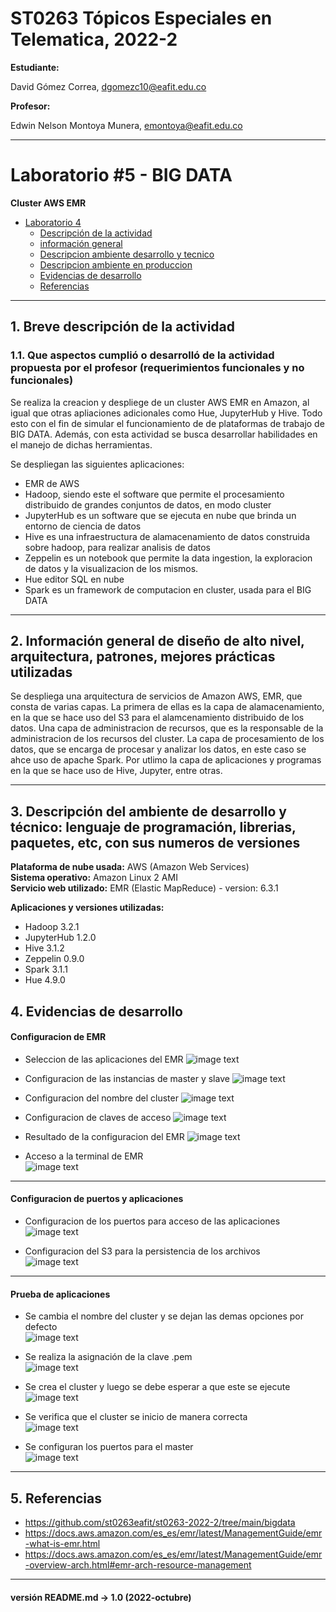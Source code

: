 # ST0263 Tópicos Especiales en Telematica, 2022-2

__Estudiante:__

 David Gómez Correa, dgomezc10@eafit.edu.co  

__Profesor:__

 Edwin Nelson Montoya Munera, emontoya@eafit.edu.co

---

# Laboratorio #5 - BIG DATA 
__Cluster AWS EMR__

- [Laboratorio 4](#laboratorio-4---wordpress)
  - [Descripción de la actividad](#1-descripción-de-la-actividad)
  - [información general](#2-información-general-de-diseño-de-alto-nivel-arquitectura-patrones-mejores-prácticas-utilizadas)
  - [Descripcion ambiente desarrollo y tecnico](#3-descripción-del-ambiente-de-desarrollo-y-técnico-lenguajes-de-programación-librerías-paquetes-etc-con-sus-números-de-versiones)
  - [Descripcion ambiente en produccion](#4-descripción-del-ambiente-de-ejecución-en-producción-lenguaje-de-programación-librerías-paquetes-etc-con-sus-números-de-versiones)
  - [Evidencias de desarrollo](#5-evidencias-de-desarrollo)
  - [Referencias](#6-referencias)

--- 

  
## 1. Breve descripción de la actividad  
  
### 1.1. Que aspectos cumplió o desarrolló de la actividad propuesta por el profesor (requerimientos funcionales y no funcionales)  

Se realiza la creacion y despliege de un cluster AWS EMR en Amazon, al igual que otras apliaciones adicionales como Hue, JupyterHub y Hive. Todo esto con el fin de simular el funcionamiento de de plataformas de trabajo de BIG DATA. Además, con esta actividad se busca desarrollar habilidades en el manejo de dichas herramientas.

Se despliegan las siguientes aplicaciones:
- EMR de AWS
- Hadoop, siendo este el software que permite el procesamiento distribuido de grandes conjuntos de datos, en modo cluster
- JupyterHub es un software que se ejecuta en nube que brinda un entorno de ciencia de datos
- Hive es una infraestructura de alamacenamiento de datos construida sobre hadoop, para realizar analisis de datos
- Zeppelin es un notebook que permite la data ingestion, la exploracion de datos y la visualizacion de los mismos.
- Hue editor SQL en nube
- Spark es un framework de computacion en cluster, usada para el BIG DATA

---  
  
## 2. Información general de diseño de alto nivel, arquitectura, patrones, mejores prácticas utilizadas 
Se despliega una arquitectura de servicios de Amazon AWS, EMR, que consta de varias capas. La primera de ellas es la capa de alamacenamiento, en la que se hace uso del S3 para el alamcenamiento distribuido de los datos. Una capa de administracion de recursos, que es la responsable de la administracion de los recursos del cluster. La capa de procesamiento de los datos, que se encarga de procesar y analizar los datos, en este caso se ahce uso de apache Spark. Por utlimo la capa de aplicaciones y programas en la que se hace uso de Hive, Jupyter, entre otras.

---  
  
## 3. Descripción del ambiente de desarrollo y técnico: lenguaje de programación, librerias, paquetes, etc, con sus numeros de versiones 
  
**Plataforma de nube usada:** AWS (Amazon Web Services)  
**Sistema operativo:**  Amazon Linux 2 AMI  
**Servicio web utilizado:** EMR (Elastic MapReduce) - version: 6.3.1

__Aplicaciones y versiones utilizadas:__

- Hadoop 3.2.1
- JupyterHub 1.2.0
- Hive 3.1.2
- Zeppelin 0.9.0
- Spark 3.1.1
- Hue 4.9.0

  
 
  
## 4. Evidencias de desarrollo  

#### **Configuracion de EMR**  
* Seleccion de las aplicaciones del EMR 
![image text](/img/1_part_1/conf.png)  
  
* Configuracion de las instancias de master y slave 
![image text](/img/1_part_1/conf_2.png)  
    
* Configuracion del nombre del cluster 
![image text](/img/1_part_1/conf_3.png)  
  
* Configuracion de claves de acceso
![image text](/img/1_part_1/conf_4.png)  
  
* Resultado de la configuracion del EMR 
![image text](/img/1_part_1/resultado.png)  
  
* Acceso a la terminal de EMR   
![image text](/img/1_part_1/terminal.png)  
  
---

#### **Configuracion de puertos y aplicaciones**  
  
* Configuracion de los puertos para acceso de las aplicaciones  
![image text](/img/1_part_2/conf_acceso_port.png)  
  
* Configuracion del S3 para la persistencia de los archivos  
![image text](/img/1_part_2/Creacion_s3.png)  

---

#### **Prueba de aplicaciones**  

* Se cambia el nombre del cluster y se dejan las demas opciones por defecto  
![image text](/img/1_part_2/huev.png)  
  
* Se realiza la asignación de la clave .pem  
![image text](/img/1_part_2/huev_inside.png)  
  
* Se crea el cluster y luego se debe esperar a que este se ejecute  
![image text](/img/1_part_2/gui_spark.png)  
  
* Se verifica que el cluster se inicio de manera correcta  
![image text](/img/1_part_2/spark_context.png)  
  
* Se configuran los puertos para el master  
![image text](/img/1_part_2/confirmacion_zepelin.png)  
  
---

## 5. Referencias
- https://github.com/st0263eafit/st0263-2022-2/tree/main/bigdata
- https://docs.aws.amazon.com/es_es/emr/latest/ManagementGuide/emr-what-is-emr.html
- https://docs.aws.amazon.com/es_es/emr/latest/ManagementGuide/emr-overview-arch.html#emr-arch-resource-management

---
#### versión README.md -> 1.0 (2022-octubre)
  
